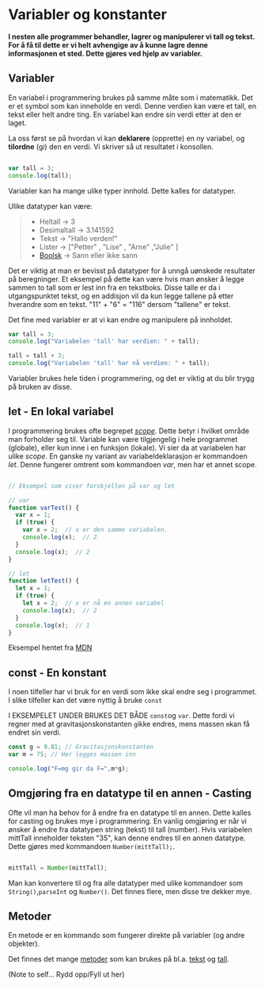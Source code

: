 # Variabler og konstanter

**I nesten alle programmer behandler, lagrer og manipulerer vi tall og tekst. For å få til dette er vi helt avhengige av å kunne lagre denne informasjonen et sted. Dette gjøres ved hjelp av variabler.**

## Variabler

En variabel i programmering brukes på samme måte som i matematikk. Det er et symbol som kan inneholde en verdi. Denne verdien kan være et tall, en tekst eller helt andre ting. En variabel kan endre sin verdi etter at den er laget.

La oss først se på hvordan vi kan **deklarere** (opprette) en ny variabel, og **tilordne** (gi) den en verdi. Vi skriver så ut resultatet i konsollen.

``` javascript

var tall = 3;
console.log(tall);
```

Variabler kan ha mange ulike typer innhold. Dette kalles for datatyper.

Ulike datatyper kan være:

>+ Heltall -> 3
>+ Desimaltall -> 3.141592
>+ Tekst -> "Hallo verden!"
>+ Lister -> ["Petter" , "Lise" ,  "Arne" ,"Julie" ]
>+ [Boolsk](https://no.wikipedia.org/wiki/Boolsk_variabel) -> Sann eller ikke sann

Det er viktig at man er bevisst på datatyper for å unngå uønskede resultater på beregninger. Et eksempel på dette kan være hvis man ønsker å legge sammen to tall som er lest inn fra en tekstboks. Disse talle er da i utgangspunktet tekst, og en addisjon vil da kun legge tallene på etter hverandre som en tekst. "11" + "6" = "116" dersom "tallene" er tekst.

Det fine med variabler er at vi kan endre og manipulere på innholdet.

``` javascript
var tall = 3;
console.log("Variabelen 'tall' har verdien: " + tall);

tall = tall + 3;
console.log("Variabelen 'tall' har nå verdien: " + tall);
```

Variabler brukes hele tiden i programmering, og det er viktig at du blir trygg på bruken av disse.

## let - En lokal variabel

I programmering brukes ofte begrepet [_scope_](https://en.wikipedia.org/wiki/Scope_(computer_science)). Dette betyr i hvilket område man forholder seg til. Variable kan være tilgjengelig i hele programmet (globale), eller kun inne i en funksjon (lokale). Vi sier da at variabelen har ulike _scope_. En ganske ny variant av variabeldeklarasjon er kommandoen _let_. Denne fungerer omtrent som kommandoen _var_, men har et annet scope.

``` javascript

// Eksempel som viser forskjellen på var og let

// var
function varTest() {
  var x = 1;
  if (true) {
    var x = 2;  // x er den samme variabelen.
    console.log(x);  // 2
  }
  console.log(x);  // 2
}

// let
function letTest() {
  let x = 1;
  if (true) {
    let x = 2;  // x er nå en annen variabel
    console.log(x);  // 2
  }
  console.log(x);  // 1
}
```

Eksempel hentet fra [MDN](https://developer.mozilla.org/en-US/docs/Web/JavaScript/Reference/Statements/let)

## const - En konstant

I noen tilfeller har vi bruk for en verdi som ikke skal endre seg i programmet. I slike tilfeller kan det være nyttig å bruke ```const```

I EKSEMPELET UNDER BRUKES DET BÅDE ```const```og ```var```. Dette fordi vi regner med at gravitasjonskonstanten ```g```ikke endres, mens massen ```m```kan få endret sin verdi.

``` javascript
const g = 9.81; // Gravitasjonskonstanten
var m = 75; // Her legges massen inn

console.log("F=mg gir da F=",m*g);

```

## Omgjøring fra en datatype til en annen - Casting

Ofte vil man ha behov for å endre fra en datatype til en annen. Dette kalles for casting og brukes mye i programmering. En vanlig omgjøring er når vi ønsker å endre fra datatypen string (tekst) til tall (number). Hvis variabelen mittTall inneholder teksten "35", kan denne endres til en annen datatype. Dette gjøres med kommandoen `Number(mittTall);`.

``` javascript

mittTall = Number(mittTall);

```

Man kan konvertere til og fra alle datatyper med ulike kommandoer som ```String()```,```parseInt``` og ```Number()```. Det finnes flere, men disse tre dekker mye.

## Metoder

En metode er en kommando som fungerer direkte på variabler (og andre objekter).

Det finnes det mange [metoder](https://en.wikipedia.org/wiki/Method_(computer_programming)) som kan brukes på bl.a. [tekst](https://www.w3schools.com/js/js_string_methods.asp) og [tall](https://www.w3schools.com/js/js_number_methods.asp).

(Note to self... Rydd opp/Fyll ut her)
